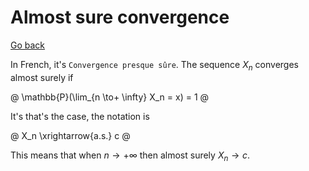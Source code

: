 # Almost sure convergence

[Go back](..#convergence)

In French, it's `Convergence presque sûre`.
The sequence $X_n$ converges almost surely if

@
\mathbb{P}(\lim_{n \to+ \infty} X_n = x) = 1
@

It's that's the case, the notation is

@
X_n \xrightarrow{a.s.} c
@

This means that when $n\to+ \infty$ 
then almost surely $X_n \to c$.